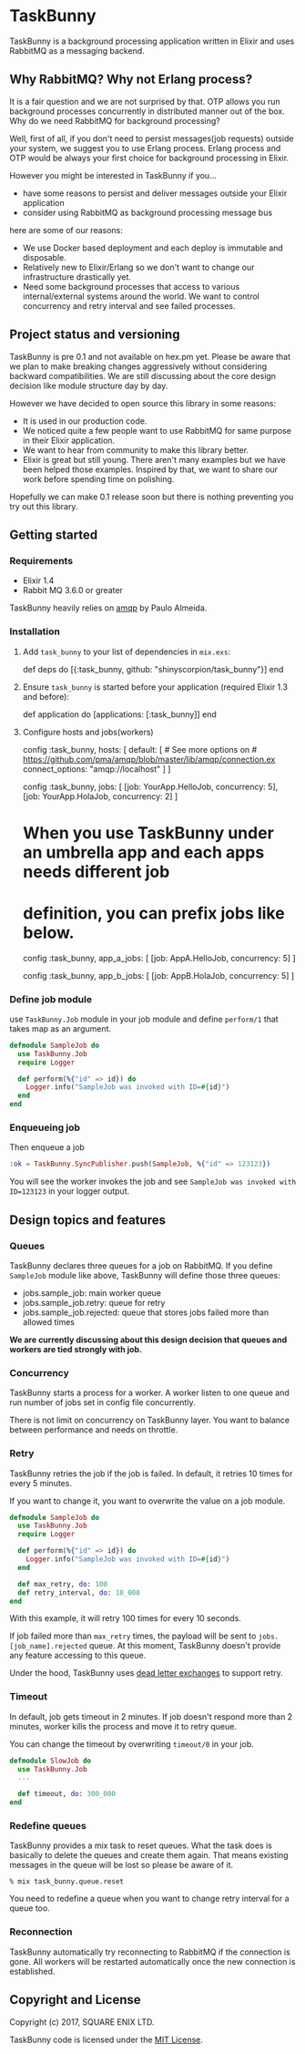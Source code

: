 # TaskBunny

TaskBunny is a background processing application written in Elixir and uses RabbitMQ as a messaging backend.

## Why RabbitMQ? Why not Erlang process?

It is a fair question and we are not surprised by that.
OTP allows you run background processes concurrently in distributed manner out of the box.
Why do we need RabbitMQ for background processing?

Well, first of all, if you don't need to persist messages(job requests) outside your system, we suggest you to use Erlang process.
Erlang process and OTP would be always your first choice for background processing in Elixir.

However you might be interested in TaskBunny if you...

- have some reasons to persist and deliver messages outside your Elixir application
- consider using RabbitMQ as background processing message bus

here are some of our reasons:

- We use Docker based deployment and each deploy is immutable and disposable.
- Relatively new to Elixir/Erlang so we don't want to change our infrastructure drastically yet.
- Need some background processes that access to various internal/external systems around the world. We want to control concurrency and retry interval and see failed processes.

## Project status and versioning

TaskBunny is pre 0.1 and not available on hex.pm yet.
Please be aware that we plan to make breaking changes aggressively without considering backward compatibilities.
We are still discussing about the core design decision like module structure day by day.

However we have decided to open source this library in some reasons:

- It is used in our production code.
- We noticed quite a few people want to use RabbitMQ for same purpose in their Elixir application.
- We want to hear from community to make this library better.
- Elixir is great but still young. There aren't many examples but we have been helped those examples. Inspired by that, we want to share our work before spending time on polishing.

Hopefully we can make 0.1 release soon but there is nothing preventing you try out this library.

## Getting started

### Requirements

- Elixir 1.4
- Rabbit MQ 3.6.0 or greater

TaskBunny heavily relies on [amqp](https://github.com/pma/amqp) by Paulo Almeida.

### Installation

  1. Add `task_bunny` to your list of dependencies in `mix.exs`:

        def deps do
          [{:task_bunny, github: "shinyscorpion/task_bunny"}]
        end

  1. Ensure `task_bunny` is started before your application (required Elixir 1.3 and before):

        def application do
          [applications: [:task_bunny]]
        end

  1. Configure hosts and jobs(workers)

        config :task_bunny, hosts: [
          default: [
            # See more options on
            # https://github.com/pma/amqp/blob/master/lib/amqp/connection.ex
            connect_options: "amqp://localhost"
          ]
        ]

        config :task_bunny, jobs: [
          [job: YourApp.HelloJob, concurrency: 5],
          [job: YourApp.HolaJob, concurrency: 2]
        ]

        # When you use TaskBunny under an umbrella app and each apps needs different job
        # definition, you can prefix jobs like below.

        config :task_bunny, app_a_jobs: [
          [job: AppA.HelloJob, concurrency: 5]
        ]

        config :task_bunny, app_b_jobs: [
          [job: AppB.HolaJob, concurrency: 5]
        ]

### Define job module

use `TaskBunny.Job` module in your job module and define `perform/1` that takes map as an argument.

```elixir
defmodule SampleJob do
  use TaskBunny.Job
  require Logger

  def perform(%{"id" => id}) do
    Logger.info("SampleJob was invoked with ID=#{id}")
  end
end
```

### Enqueueing job

Then enqueue a job

```elixir
:ok = TaskBunny.SyncPublisher.push(SampleJob, %{"id" => 123123})
```

You will see the worker invokes the job and see `SampleJob was invoked with ID=123123` in your logger output.

## Design topics and features

### Queues

TaskBunny declares three queues for a job on RabbitMQ.
If you define `SampleJob` module like above, TaskBunny will define those three queues:

- jobs.sample_job: main worker queue
- jobs.sample_job.retry: queue for retry
- jobs.sample_job.rejected: queue that stores jobs failed more than allowed times

**We are currently discussing about this design decision that queues and workers are tied strongly with job.**

### Concurrency

TaskBunny starts a process for a worker.
A worker listen to one queue and run number of jobs set in config file concurrently.

There is not limit on concurrency on TaskBunny layer.
You want to balance between performance and needs on throttle.

### Retry

TaskBunny retries the job if the job is failed.
In default, it retries 10 times for every 5 minutes.

If you want to change it, you want to overwrite the value on a job module.

```elixir
defmodule SampleJob do
  use TaskBunny.Job
  require Logger

  def perform(%{"id" => id}) do
    Logger.info("SampleJob was invoked with ID=#{id}")
  end

  def max_retry, do: 100
  def retry_interval, do: 10_000
end

```

With this example, it will retry 100 times for every 10 seconds.

If job failed more than `max_retry` times, the payload will be sent to `jobs.[job_name].rejected` queue.
At this moment, TaskBunny doesn't provide any feature accessing to this queue.

Under the hood, TaskBunny uses [dead letter exchanges](https://www.rabbitmq.com/dlx.html) to support retry.

### Timeout

In default, job gets timeout in 2 minutes.
If job doesn't respond more than 2 minutes, worker kills the process and move it to retry queue.

You can change the timeout by overwriting `timeout/0` in your job.

```elixir
defmodule SlowJob do
  use TaskBunny.Job
  ...

  def timeout, do: 300_000
end

```

### Redefine queues

TaskBunny provides a mix task to reset queues.
What the task does is basically to delete the queues and create them again.
That means existing messages in the queue will be lost so please be aware of it.

```
% mix task_bunny.queue.reset
```

You need to redefine a queue when you want to change retry interval for a queue too.


### Reconnection

TaskBunny automatically try reconnecting to RabbitMQ if the connection is gone.
All workers will be restarted automatically once the new connection is established.


## Copyright and License

Copyright (c) 2017, SQUARE ENIX LTD.

TaskBunny code is licensed under the [MIT License](LICENSE.md).
